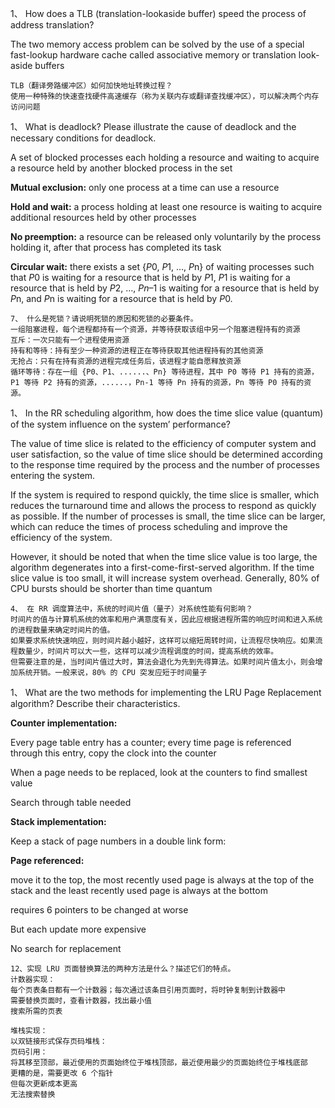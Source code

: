 1、 How does a TLB (translation-lookaside buffer) speed the process of address translation?

The two memory access problem can be solved by the use of a special fast-lookup hardware cache called associative memory or translation look-aside buffers

```
TLB（翻译旁路缓冲区）如何加快地址转换过程？
使用一种特殊的快速查找硬件高速缓存（称为关联内存或翻译查找缓冲区），可以解决两个内存访问问题

```

1、 What is deadlock? Please illustrate the cause of deadlock and the necessary conditions for deadlock.

A set of blocked processes each holding a resource and waiting to acquire a resource held by another blocked process in the set

**Mutual exclusion:** only one process at a time can use a resource

**Hold and wait:** a process holding at least one resource is waiting to acquire additional resources held by other processes

**No preemption:** a resource can be released only voluntarily by the process holding it, after that process has completed its task

**Circular wait:** there exists a set {*P*0, *P*1, …, *P*n} of waiting processes such that *P*0 is waiting for a resource that is held by *P*1, *P*1 is waiting for a resource that is held by *P*2, …, *Pn*–1 is waiting for a resource that is held by *P*n, and *P*n is waiting for a resource that is held by *P*0.

```
7、 什么是死锁？请说明死锁的原因和死锁的必要条件。
一组阻塞进程，每个进程都持有一个资源，并等待获取该组中另一个阻塞进程持有的资源
互斥：一次只能有一个进程使用资源
持有和等待：持有至少一种资源的进程正在等待获取其他进程持有的其他资源
无抢占：只有在持有资源的进程完成任务后，该进程才能自愿释放资源
循环等待：存在一组 {P0、P1、......、Pn} 等待进程，其中 P0 等待 P1 持有的资源，P1 等待 P2 持有的资源，......，Pn-1 等待 Pn 持有的资源，Pn 等待 P0 持有的资源。

```

1、 In the RR scheduling algorithm, how does the time slice value (quantum) of the system influence on the system’ performance?

The value of time slice is related to the efficiency of computer system and user satisfaction, so the value of time slice should be determined according to the response time required by the process and the number of processes entering the system. 

If the system is required to respond quickly, the time slice is smaller, which reduces the turnaround time and allows the process to respond as quickly as possible. If the number of processes is small, the time slice can be larger, which can reduce the times of process scheduling and improve the efficiency of the system. 

However, it should be noted that when the time slice value is too large, the algorithm degenerates into a first-come-first-served algorithm. If the time slice value is too small, it will increase system overhead. Generally, 80% of CPU bursts should be shorter than time quantum

```
4、 在 RR 调度算法中，系统的时间片值（量子）对系统性能有何影响？
时间片的值与计算机系统的效率和用户满意度有关，因此应根据进程所需的响应时间和进入系统的进程数量来确定时间片的值。
如果要求系统快速响应，则时间片越小越好，这样可以缩短周转时间，让流程尽快响应。如果流程数量少，时间片可以大一些，这样可以减少流程调度的时间，提高系统的效率。
但需要注意的是，当时间片值过大时，算法会退化为先到先得算法。如果时间片值太小，则会增加系统开销。一般来说，80% 的 CPU 突发应短于时间量子

```

1、 What are the two methods for implementing the LRU Page Replacement algorithm? Describe their characteristics.

**Counter implementation:**

Every page table entry has a counter; every time page is referenced through this entry, copy the clock into the counter

When a page needs to be replaced, look at the counters to find smallest value

Search through table needed

 

**Stack implementation:**

Keep a stack of page numbers in a double link form:

**Page referenced:**

move it to the top, the most recently used page is always at the top of the stack and the least recently used page is always at the bottom

requires 6 pointers to be changed at worse

But each update more expensive

No search for replacement

```
12、实现 LRU 页面替换算法的两种方法是什么？描述它们的特点。
计数器实现：
每个页表条目都有一个计数器；每次通过该条目引用页面时，将时钟复制到计数器中
需要替换页面时，查看计数器，找出最小值
搜索所需的页表

堆栈实现：
以双链接形式保存页码堆栈：
页码引用：
将其移至顶部，最近使用的页面始终位于堆栈顶部，最近使用最少的页面始终位于堆栈底部
更糟的是，需要更改 6 个指针
但每次更新成本更高
无法搜索替换

```

